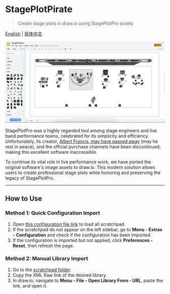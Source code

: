 # StagePlotPirate

> Create stage plots in draw.io using StagePlotPro assets

[English](README.md) | [简体中文](README_CN.md)

![example](src/screenshot.png)

StagePlotPro was a highly regarded tool among stage engineers and live band performance teams, celebrated for its simplicity and efficiency. Unfortunately, its creator, [Albert Francis, may have passed away](https://www.reddit.com/r/livesound/comments/1700war/is_stageplotpro_dead/) (may he rest in peace), and the official purchase channels have been discontinued, making this excellent software inaccessible.

To continue its vital role in live performance work, we have ported the original software's image assets to draw.io. This modern solution allows users to create professional stage plots while honoring and preserving the legacy of StagePlotPro.

---

## How to Use

### Method 1: Quick Configuration Import
1. Open [this configuration file link](https://app.diagrams.net/?src=about#_CONFIG_zdjNboMwDAfwp+HaAxPqeaPaaYdK086TCS7xSj4WO6N9+wE97LIH+EsIOR+KfnLARDTHl6ZtR75Qna2vaim8yVCoCOs60Dw9N90248Ob5bWnWzvarn3db4WWwyTm61CVi0vRONrBpbCP9l5qTMt67c13o4nPc7KzFDJ+LMAX3QPPND6iQBL3QN06zflM496kyQ63MG+mtocAzdnTwGiqUtKCRjJRsDQNpIolcj5JwSKN/COOwUxfYJ5SA5aI0Qolf1fJYVsfijXZpxrFEUsl6/JgooTlufJ9SIXA9i2IgwMhPt8hRbEE9qELVTGzFWvgIo5mLFbmEY9UXFUVtOqZhSJYAc1zdVcwUloYrCYo3bJPEez4q0xgxyiVOMHtXWa6wqGsrKkCM92jeSyS0TCDvXSL/J0LutMDxXFz/vvDzErl5nj6BQ==) to load all scratchpad.
2. If the scratchpad do not appear on the left sidebar, go to **Menu - Extras - Configuration** and check if the configuration has been imported.
3. If the configuration is imported but not applied, click **Preferences - Reset**, then refresh the page.

### Method 2: Manual Library Import
1. Go to the [scratchpad folder](https://github.com/Chiunownow/StagePlotPirate/tree/main/scratchpad).
2. Copy the XML Raw link of the desired library.
3. In draw.io, navigate to **Menu - File - Open Library From - URL**, paste the link, and open it.